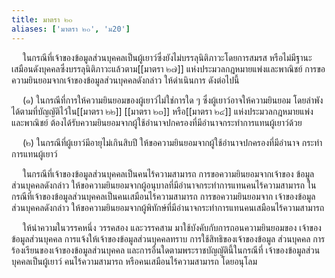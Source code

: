 ```yaml
---
title: มาตรา ๒๐
aliases: ['มาตรา ๒๐', 'ม20']
---
```



&emsp; ในกรณีที่เจ้าของข้อมูลส่วนบุคคลเป็นผู้เยาว์ซึ่งยังไม่บรรลุนิติภาวะโดยการสมรส หรือไม่มีฐานะเสมือนดังบุคคลซึ่งบรรลุนิติภาวะแล้วตาม[[มาตรา ๒๗]] แห่งประมวลกฎหมายแพ่งและพาณิชย์ การขอความยินยอมจากเจ้าของข้อมูลส่วนบุคคลดังกล่าว ให้ดำเนินการ ดังต่อไปนี้  

&emsp; (๑) ในกรณีที่การให้ความยินยอมของผู้เยาว์ไม่ใช่การใด ๆ ซึ่งผู้เยาว์อาจให้ความยินยอม โดยลำพังได้ตามที่บัญญัติไว้ใน[[มาตรา ๒๒]] [[มาตรา ๒๓]] หรือ[[มาตรา ๒๔]] แห่งประมวลกฎหมายแพ่ง และพาณิชย์ ต้องได้รับความยินยอมจากผู้ใช้อำนาจปกครองที่มีอำนาจกระทำการแทนผู้เยาว์ด้วย  

&emsp; (๒) ในกรณีที่ผู้เยาว์มีอายุไม่เกินสิบปี ให้ขอความยินยอมจากผู้ใช้อำนาจปกครองที่มีอำนาจ กระทำการแทนผู้เยาว์

&emsp; ในกรณีที่เจ้าของข้อมูลส่วนบุคคลเป็นคนไร้ความสามารถ การขอความยินยอมจากเจ้าของ ข้อมูลส่วนบุคคลดังกล่าว ให้ขอความยินยอมจากผู้อนุบาลที่มีอำนาจกระทำการแทนคนไร้ความสามารถ ในกรณีที่เจ้าของข้อมูลส่วนบุคคลเป็นคนเสมือนไร้ความสามารถ การขอความยินยอมจาก เจ้าของข้อมูลส่วนบุคคลดังกล่าว ให้ขอความยินยอมจากผู้พิทักษ์ที่มีอำนาจกระทำการแทนคนเสมือนไร้ความสามารถ

&emsp; ให้นำความในวรรคหนึ่ง วรรคสอง และวรรคสาม มาใช้บังคับกับการถอนความยินยอมของ เจ้าของข้อมูลส่วนบุคคล การแจ้งให้เจ้าของข้อมูลส่วนบุคคลทราบ การใช้สิทธิของเจ้าของข้อมูล ส่วนบุคคล การร้องเรียนของเจ้าของข้อมูลส่วนบุคคล และการอื่นใดตามพระราชบัญญัตินี้ในกรณีที่ เจ้าของข้อมูลส่วนบุคคลเป็นผู้เยาว์ คนไร้ความสามารถ หรือคนเสมือนไร้ความสามารถ โดยอนุโลม
